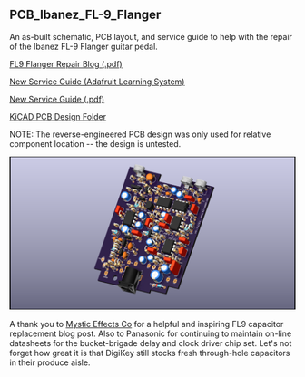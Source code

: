 ## PCB_Ibanez_FL-9_Flanger
 An as-built schematic, PCB layout, and service guide to help with the repair of the Ibanez FL-9 Flanger guitar pedal.
 
 [FL9 Flanger Repair Blog (.pdf)](https://github.com/CedarGroveStudios/PCB_Ibanez_FL-9_Flanger/blob/main/docs/repair_blog/Ibanez_FL9_Flanger_Repair_Blog.pdf)

 [New Service Guide (Adafruit Learning System)](https://learn.adafruit.com/u/CGrover/pages/ibanez-fl9-service-guide)

 [New Service Guide (.pdf)](https://github.com/CedarGroveStudios/PCB_Ibanez_FL-9_Flanger/blob/main/docs/new_service_guide/Ibanez_FL9_Service_Guide.pdf)
 
 [KiCAD PCB Design Folder](https://github.com/CedarGroveStudios/PCB_Ibanez_FL-9_Flanger/tree/main/PCB)

 NOTE: The reverse-engineered PCB design was only used for relative component location -- the design is untested.

![PCB 3D rendered view](https://github.com/CedarGroveStudios/PCB_Ibanez_FL-9_Flanger/blob/main/PCB/Ibanez_FL-9_glam_top.png)

A thank you to [Mystic Effects Co](https://mysticeffectsco.com) for a helpful and inspiring FL9 capacitor replacement blog post. Also to Panasonic for continuing to maintain on-line datasheets for the bucket-brigade delay and clock driver chip set. Let's not forget how great it is that DigiKey still stocks fresh through-hole capacitors in their produce aisle.
